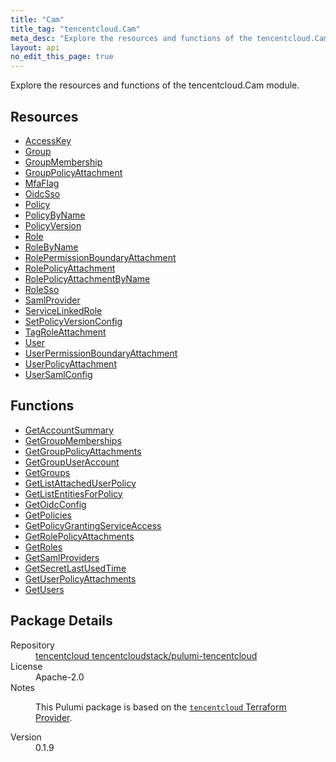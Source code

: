 ```yaml
---
title: "Cam"
title_tag: "tencentcloud.Cam"
meta_desc: "Explore the resources and functions of the tencentcloud.Cam module."
layout: api
no_edit_this_page: true
---
```


<!-- WARNING: this file was generated by Pulumi Docs Generator. -->
<!-- Do not edit by hand unless you're certain you know what you are doing! -->

Explore the resources and functions of the tencentcloud.Cam module.

<h2 id="resources">Resources</h2>
<ul class="api">
    <li><a href="accesskey/" title="AccessKey"><span class="api-symbol api-symbol--resource"></span>AccessKey</a></li>
    <li><a href="group/" title="Group"><span class="api-symbol api-symbol--resource"></span>Group</a></li>
    <li><a href="groupmembership/" title="GroupMembership"><span class="api-symbol api-symbol--resource"></span>GroupMembership</a></li>
    <li><a href="grouppolicyattachment/" title="GroupPolicyAttachment"><span class="api-symbol api-symbol--resource"></span>GroupPolicyAttachment</a></li>
    <li><a href="mfaflag/" title="MfaFlag"><span class="api-symbol api-symbol--resource"></span>MfaFlag</a></li>
    <li><a href="oidcsso/" title="OidcSso"><span class="api-symbol api-symbol--resource"></span>OidcSso</a></li>
    <li><a href="policy/" title="Policy"><span class="api-symbol api-symbol--resource"></span>Policy</a></li>
    <li><a href="policybyname/" title="PolicyByName"><span class="api-symbol api-symbol--resource"></span>PolicyByName</a></li>
    <li><a href="policyversion/" title="PolicyVersion"><span class="api-symbol api-symbol--resource"></span>PolicyVersion</a></li>
    <li><a href="role/" title="Role"><span class="api-symbol api-symbol--resource"></span>Role</a></li>
    <li><a href="rolebyname/" title="RoleByName"><span class="api-symbol api-symbol--resource"></span>RoleByName</a></li>
    <li><a href="rolepermissionboundaryattachment/" title="RolePermissionBoundaryAttachment"><span class="api-symbol api-symbol--resource"></span>RolePermissionBoundaryAttachment</a></li>
    <li><a href="rolepolicyattachment/" title="RolePolicyAttachment"><span class="api-symbol api-symbol--resource"></span>RolePolicyAttachment</a></li>
    <li><a href="rolepolicyattachmentbyname/" title="RolePolicyAttachmentByName"><span class="api-symbol api-symbol--resource"></span>RolePolicyAttachmentByName</a></li>
    <li><a href="rolesso/" title="RoleSso"><span class="api-symbol api-symbol--resource"></span>RoleSso</a></li>
    <li><a href="samlprovider/" title="SamlProvider"><span class="api-symbol api-symbol--resource"></span>SamlProvider</a></li>
    <li><a href="servicelinkedrole/" title="ServiceLinkedRole"><span class="api-symbol api-symbol--resource"></span>ServiceLinkedRole</a></li>
    <li><a href="setpolicyversionconfig/" title="SetPolicyVersionConfig"><span class="api-symbol api-symbol--resource"></span>SetPolicyVersionConfig</a></li>
    <li><a href="tagroleattachment/" title="TagRoleAttachment"><span class="api-symbol api-symbol--resource"></span>TagRoleAttachment</a></li>
    <li><a href="user/" title="User"><span class="api-symbol api-symbol--resource"></span>User</a></li>
    <li><a href="userpermissionboundaryattachment/" title="UserPermissionBoundaryAttachment"><span class="api-symbol api-symbol--resource"></span>UserPermissionBoundaryAttachment</a></li>
    <li><a href="userpolicyattachment/" title="UserPolicyAttachment"><span class="api-symbol api-symbol--resource"></span>UserPolicyAttachment</a></li>
    <li><a href="usersamlconfig/" title="UserSamlConfig"><span class="api-symbol api-symbol--resource"></span>UserSamlConfig</a></li>
</ul>

<h2 id="functions">Functions</h2>
<ul class="api">
    <li><a href="getaccountsummary/" title="GetAccountSummary"><span class="api-symbol api-symbol--function"></span>GetAccountSummary</a></li>
    <li><a href="getgroupmemberships/" title="GetGroupMemberships"><span class="api-symbol api-symbol--function"></span>GetGroupMemberships</a></li>
    <li><a href="getgrouppolicyattachments/" title="GetGroupPolicyAttachments"><span class="api-symbol api-symbol--function"></span>GetGroupPolicyAttachments</a></li>
    <li><a href="getgroupuseraccount/" title="GetGroupUserAccount"><span class="api-symbol api-symbol--function"></span>GetGroupUserAccount</a></li>
    <li><a href="getgroups/" title="GetGroups"><span class="api-symbol api-symbol--function"></span>GetGroups</a></li>
    <li><a href="getlistattacheduserpolicy/" title="GetListAttachedUserPolicy"><span class="api-symbol api-symbol--function"></span>GetListAttachedUserPolicy</a></li>
    <li><a href="getlistentitiesforpolicy/" title="GetListEntitiesForPolicy"><span class="api-symbol api-symbol--function"></span>GetListEntitiesForPolicy</a></li>
    <li><a href="getoidcconfig/" title="GetOidcConfig"><span class="api-symbol api-symbol--function"></span>GetOidcConfig</a></li>
    <li><a href="getpolicies/" title="GetPolicies"><span class="api-symbol api-symbol--function"></span>GetPolicies</a></li>
    <li><a href="getpolicygrantingserviceaccess/" title="GetPolicyGrantingServiceAccess"><span class="api-symbol api-symbol--function"></span>GetPolicyGrantingServiceAccess</a></li>
    <li><a href="getrolepolicyattachments/" title="GetRolePolicyAttachments"><span class="api-symbol api-symbol--function"></span>GetRolePolicyAttachments</a></li>
    <li><a href="getroles/" title="GetRoles"><span class="api-symbol api-symbol--function"></span>GetRoles</a></li>
    <li><a href="getsamlproviders/" title="GetSamlProviders"><span class="api-symbol api-symbol--function"></span>GetSamlProviders</a></li>
    <li><a href="getsecretlastusedtime/" title="GetSecretLastUsedTime"><span class="api-symbol api-symbol--function"></span>GetSecretLastUsedTime</a></li>
    <li><a href="getuserpolicyattachments/" title="GetUserPolicyAttachments"><span class="api-symbol api-symbol--function"></span>GetUserPolicyAttachments</a></li>
    <li><a href="getusers/" title="GetUsers"><span class="api-symbol api-symbol--function"></span>GetUsers</a></li>
</ul>

<h2 id="package-details">Package Details</h2>
<dl class="package-details">
	<dt>Repository</dt>
	<dd><a href="https://github.com/tencentcloudstack/pulumi-tencentcloud">tencentcloud tencentcloudstack/pulumi-tencentcloud</a></dd>
	<dt>License</dt>
	<dd>Apache-2.0</dd>
	<dt>Notes</dt>
	<dd><p>This Pulumi package is based on the <a href="https://github.com/tencentcloudstack/terraform-provider-tencentcloud"><code>tencentcloud</code> Terraform Provider</a>.</p>
</dd>
	<dt>Version</dt>
	<dd>0.1.9</dd>
</dl>

